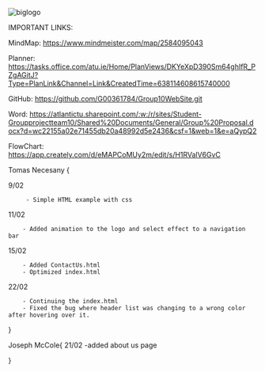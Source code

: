 ![biglogo](https://user-images.githubusercontent.com/79973298/219508333-e77f0c7c-6cbd-45c5-a4f3-e651b48762f2.png)


IMPORTANT LINKS:

MindMap: https://www.mindmeister.com/map/2584095043

Planner: https://tasks.office.com/atu.ie/Home/PlanViews/DKYeXpD390Sm64ghIfR_PZgAGitJ?Type=PlanLink&Channel=Link&CreatedTime=638114608615740000

GitHub: https://github.com/G00361784/Group10WebSite.git

Word: https://atlantictu.sharepoint.com/:w:/r/sites/Student-Groupprojectteam10/Shared%20Documents/General/Group%20Proposal.docx?d=wc22155a02e71455db20a48992d5e2436&csf=1&web=1&e=aQypQ2

FlowChart: https://app.creately.com/d/eMAPCoMUy2m/edit/s/H1RValV6GvC

Tomas Necesany {
  
  9/02 
  
         - Simple HTML example with css

  11/02 
  
        - Added animation to the logo and select effect to a navigation bar

  15/02 
  
        - Added ContactUs.html
        - Optimized index.html
        
  22/02
  
        - Continuing the index.html
        - Fixed the bug where header list was changing to a wrong color after hovering over it.
}

Joseph McCole{
  21/02 
        -added about us page

}